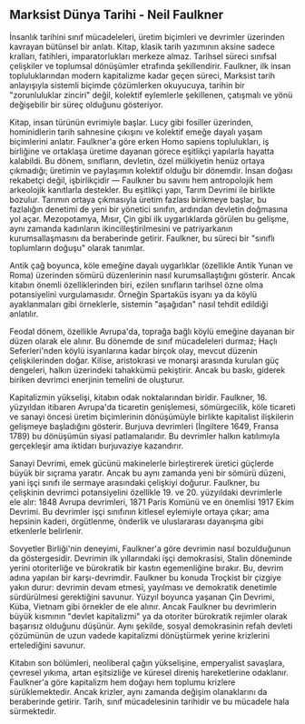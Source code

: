 ## Marksist Dünya Tarihi - Neil Faulkner

İnsanlık tarihini sınıf mücadeleleri, üretim biçimleri ve devrimler üzerinden kavrayan bütünsel bir anlatı. Kitap, klasik tarih yazımının aksine sadece kralları, fatihleri, imparatorlukları merkeze almaz. Tarihsel süreci sınıfsal çelişkiler ve toplumsal dönüşümler etrafında şekillendirir. Faulkner, ilk insan topluluklarından modern kapitalizme kadar geçen süreci, Marksist tarih anlayışıyla sistemli biçimde çözümlerken okuyucuya, tarihin bir "zorunluluklar zinciri" değil, kolektif eylemlerle şekillenen, çatışmalı ve yönü değişebilir bir süreç olduğunu gösteriyor.

Kitap, insan türünün evrimiyle başlar. Lucy gibi fosiller üzerinden, hominidlerin tarih sahnesine çıkışını ve kolektif emeğe dayalı yaşam biçimlerini anlatır. Faulkner'a göre erken Homo sapiens toplulukları, iş birliğine ve ortaklaşa üretime dayanan görece eşitlikçi yapılarla hayatta kalabildi. Bu dönem, sınıfların, devletin, özel mülkiyetin henüz ortaya çıkmadığı; üretimin ve paylaşımın kolektif olduğu bir dönemdir. İnsan doğası rekabetçi değil, işbirlikçidir — Faulkner bu savını hem antropolojik hem arkeolojik kanıtlarla destekler. Bu eşitlikçi yapı, Tarım Devrimi ile birlikte bozulur. Tarımın ortaya çıkmasıyla üretim fazlası birikmeye başlar, bu fazlalığın denetimi de yeni bir yönetici sınıfın, ardından devletin doğmasına yol açar. Mezopotamya, Mısır, Çin gibi ilk uygarlıklarda görülen bu gelişme, aynı zamanda kadınların ikincilleştirilmesini ve patriyarkanın kurumsallaşmasını da beraberinde getirir. Faulkner, bu süreci bir "sınıflı toplumların doğuşu" olarak tanımlar.

Antik çağ boyunca, köle emeğine dayalı uygarlıklar (özellikle Antik Yunan ve Roma) üzerinden sömürü düzenlerinin nasıl kurumsallaştığını gösterir. Ancak kitabın önemli özelliklerinden biri, ezilen sınıfların tarihsel özne olma potansiyelini vurgulamasıdır. Örneğin Spartaküs isyanı ya da köylü ayaklanmaları gibi örneklerle, sistemin "aşağıdan" nasıl tehdit edildiği anlatılır.

Feodal dönem, özellikle Avrupa'da, toprağa bağlı köylü emeğine dayanan bir düzen olarak ele alınır. Bu dönemde de sınıf mücadeleleri durmaz; Haçlı Seferleri'nden köylü isyanlarına kadar birçok olay, mevcut düzenin çelişkilerinden doğar. Kilise, aristokrasi ve monarşi arasında kurulan güç dengeleri, halkın üzerindeki tahakkümü pekiştirir. Ancak bu baskı, giderek biriken devrimci enerjinin temelini de oluşturur.

Kapitalizmin yükselişi, kitabın odak noktalarından biridir. Faulkner, 16. yüzyıldan itibaren Avrupa'da ticaretin genişlemesi, sömürgecilik, köle ticareti ve sanayi öncesi üretim biçimlerinin dönüşümüyle birlikte kapitalist ilişkilerin gelişmeye başladığını gösterir. Burjuva devrimleri (İngiltere 1649, Fransa 1789) bu dönüşümün siyasi patlamalarıdır. Bu devrimler halkın katılımıyla gerçekleşir ama iktidarı burjuvaziye kazandırır.

Sanayi Devrimi, emek gücünü makinelerle birleştirerek üretici güçlerde büyük bir sıçrama yaratır. Ancak bu aynı zamanda yeni bir sömürü düzeni, yani işçi sınıfı ile sermaye arasındaki çelişkiyi doğurur. Faulkner, bu çelişkinin devrimci potansiyelini özellikle 19. ve 20. yüzyıldaki devrimlerle ele alır: 1848 Avrupa devrimleri, 1871 Paris Komünü ve en önemlisi 1917 Ekim Devrimi. Bu devrimler işçi sınıfının kitlesel eylemiyle ortaya çıkar; ama hepsinin kaderi, örgütlenme, önderlik ve uluslararası dayanışma gibi etkenlerle belirlenir.

Sovyetler Birliği'nin deneyimi, Faulkner'a göre devrimin nasıl bozulduğunun da göstergesidir. Devrimin ilk yıllarındaki işçi demokrasisi, Stalin döneminde yerini otoriterliğe ve bürokratik bir kastın egemenliğine bırakır. Bu, devrim adına yapılan bir karşı-devrimdir. Faulkner bu konuda Troçkist bir çizgiye yakın durur: devrimin devam etmesi, yayılması ve demokratik denetimle sürdürülmesi gerektiğini savunur. Yüzyıl boyunca yaşanan Çin Devrimi, Küba, Vietnam gibi örnekler de ele alınır. Ancak Faulkner bu devrimlerin büyük kısmının "devlet kapitalizmi" ya da otoriter bürokratik rejimler olarak başarısız olduğunu düşünür. Aynı şekilde, sosyal demokrasinin refah devleti çözümünün de uzun vadede kapitalizmi dönüştürmek yerine krizlerini ertelediğini savunur.

Kitabın son bölümleri, neoliberal çağın yükselişine, emperyalist savaşlara, çevresel yıkıma, artan eşitsizliğe ve küresel direniş hareketlerine odaklanır. Faulkner'a göre kapitalizm hem doğayı hem toplumu krizlere sürüklemektedir. Ancak krizler, aynı zamanda değişim olanaklarını da beraberinde getirir. Tarih, sınıf mücadelesinin tarihidir ve bu mücadele hala sürmektedir.